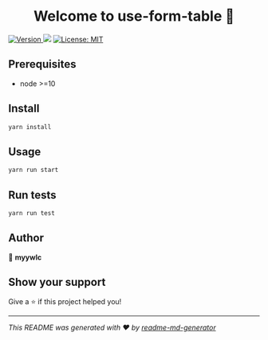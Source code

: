 <h1 align="center">Welcome to use-form-table 👋</h1>
<p>
  <a href="https://www.npmjs.com/package/use-form-table" target="_blank">
    <img alt="Version" src="https://img.shields.io/npm/v/use-form-table.svg">
  </a>
  <img src="https://img.shields.io/badge/node-%3E%3D10-blue.svg" />
  <a href="#" target="_blank">
    <img alt="License: MIT" src="https://img.shields.io/badge/License-MIT-yellow.svg" />
  </a>
</p>

## Prerequisites

- node >=10

## Install

```sh
yarn install
```

## Usage

```sh
yarn run start
```

## Run tests

```sh
yarn run test
```

## Author

👤 **myywlc**


## Show your support

Give a ⭐️ if this project helped you!

***
_This README was generated with ❤️ by [readme-md-generator](https://github.com/kefranabg/readme-md-generator)_